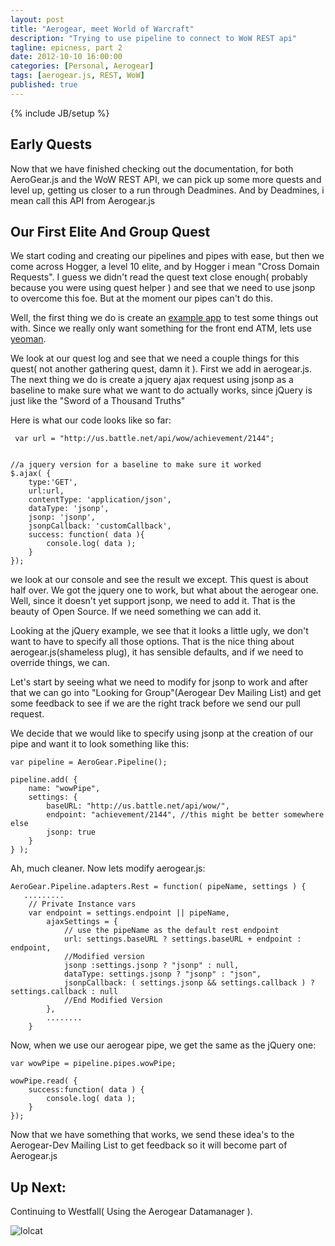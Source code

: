 ```yaml
---
layout: post
title: "Aerogear, meet World of Warcraft"
description: "Trying to use pipeline to connect to WoW REST api"
tagline: epicness, part 2
date: 2012-10-10 16:00:00
categories: [Personal, Aerogear]
tags: [aerogear.js, REST, WoW]
published: true
---
```

{% include JB/setup %}

## Early Quests

Now that we have finished checking out the documentation, for both AeroGear.js and the WoW REST API, we can pick up some more quests and level up, getting us closer to a run through Deadmines.  And by Deadmines, i mean call this API from Aerogear.js

## Our First Elite And Group Quest

We start coding and creating our pipelines and pipes with ease,  but then we come across Hogger, a level 10 elite, and by Hogger i mean "Cross Domain Requests".  I guess we didn't read the quest text close enough( probably because you were using quest helper ) and see that we need to use jsonp to overcome this foe.  But at the moment our pipes can't do this.

Well, the first thing we do is create an [example app](https://github.com/lholmquist/WoWAerogear) to test some things out with.  Since we really only want something for the front end ATM, lets use [yeoman](yeoman.io).

We look at our quest log and see that we need a couple things for this quest( not another gathering quest, damn it ).  First we add in aerogear.js.  The next thing we do is create a jquery ajax request using jsonp as a baseline to make sure what we want to do actually works, since jQuery is just like the "Sword of a Thousand Truths"

Here is what our code looks like so far:

	 var url = "http://us.battle.net/api/wow/achievement/2144";


	//a jquery version for a baseline to make sure it worked
	$.ajax( {
        type:'GET',
        url:url,
        contentType: 'application/json',
        dataType: 'jsonp',
        jsonp: 'jsonp',
        jsonpCallback: 'customCallback',
        success: function( data ){
            console.log( data );
        }
    });

we look at our console and see the result we except.  This quest is about half over.  We got the jquery one to work, but what about the aerogear one. Well, since it doesn't yet support jsonp, we need to add it.  That is the beauty of Open Source.  If we need something we can add it.

Looking at the jQuery example, we see that it looks a little ugly, we don't want to have to specify all those options.  That is the nice thing about aerogear.js(shameless plug),  it has sensible defaults, and if we need to override things, we can.

Let's start by seeing what we need to modify for jsonp to work and after that we can go into "Looking for Group"(Aerogear Dev Mailing List) and get some feedback to see if we are the right track before we send our pull request.

We decide that we would like to specify using jsonp at the creation of our pipe and want it to look something like this:

	var pipeline = AeroGear.Pipeline();

    pipeline.add( {
        name: "wowPipe",
        settings: {
            baseURL: "http://us.battle.net/api/wow/",
            endpoint: "achievement/2144", //this might be better somewhere else
            jsonp: true
        }
    } );

Ah, much cleaner.  Now lets modify aerogear.js:

	AeroGear.Pipeline.adapters.Rest = function( pipeName, settings ) {
       .........
        // Private Instance vars
        var endpoint = settings.endpoint || pipeName,
            ajaxSettings = {
                // use the pipeName as the default rest endpoint
                url: settings.baseURL ? settings.baseURL + endpoint : endpoint,
                //Modified version
                jsonp :settings.jsonp ? "jsonp" : null,
                dataType: settings.jsonp ? "jsonp" : "json",
                jsonpCallback: ( settings.jsonp && settings.callback ) ? settings.callback : null
                //End Modified Version
            },
            ........
        }

Now, when we use our aerogear pipe, we get the same as the jQuery one:

	var wowPipe = pipeline.pipes.wowPipe;

    wowPipe.read( {
        success:function( data ) {
            console.log( data );
        }
    });



Now that we have something that works, we send these idea's to the Aerogear-Dev Mailing List to get feedback so it will become part of Aerogear.js


## Up Next:

Continuing to Westfall( Using the Aerogear Datamanager ).

![lolcat](http://3.bp.blogspot.com/_fr44lIzC03k/TO3ZHO7d9HI/AAAAAAAACQ4/ZmolDiykmrE/s1600/lolcat+rainbow.jpeg)
